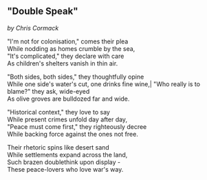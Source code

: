 ## "Double Speak"
*by Chris Cormack*

"I'm not for colonisation," comes their plea\
While nodding as homes crumble by the sea,\
"It's complicated," they declare with care\
As children's shelters vanish in thin air.

"Both sides, both sides," they thoughtfully opine\
While one side's water's cut, one drinks fine wine,|
"Who really is to blame?" they ask, wide-eyed\
As olive groves are bulldozed far and wide.

"Historical context," they love to say\
While present crimes unfold day after day,\
"Peace must come first," they righteously decree\
While backing force against the ones not free.

Their rhetoric spins like desert sand\
While settlements expand across the land,\
Such brazen doublethink upon display -\
These peace-lovers who love war's way.